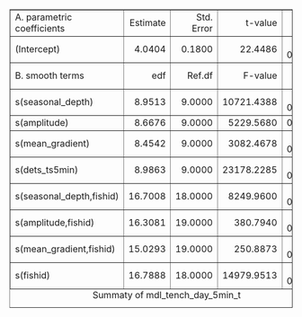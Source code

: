 <table border=1>
<caption align="bottom"> Summaty of mdl_tench_day_5min_t </caption>
  <tr> <td> A. parametric coefficients </td> <td align="right"> Estimate </td> <td align="right"> Std. Error </td> <td align="right"> t-value </td> <td align="right"> p-value </td> </tr>
  <tr> <td> (Intercept) </td> <td align="right"> 4.0404 </td> <td align="right"> 0.1800 </td> <td align="right"> 22.4486 </td> <td align="right"> &lt; 0.0001 </td> </tr>
   <tr> <td> B. smooth terms </td> <td align="right"> edf </td> <td align="right"> Ref.df </td> <td align="right"> F-value </td> <td align="right"> p-value </td> </tr>
  <tr> <td> s(seasonal_depth) </td> <td align="right"> 8.9513 </td> <td align="right"> 9.0000 </td> <td align="right"> 10721.4388 </td> <td align="right"> &lt; 0.0001 </td> </tr>
  <tr> <td> s(amplitude) </td> <td align="right"> 8.6676 </td> <td align="right"> 9.0000 </td> <td align="right"> 5229.5680 </td> <td align="right"> 0.0138 </td> </tr>
  <tr> <td> s(mean_gradient) </td> <td align="right"> 8.4542 </td> <td align="right"> 9.0000 </td> <td align="right"> 3082.4678 </td> <td align="right"> &lt; 0.0001 </td> </tr>
  <tr> <td> s(dets_ts5min) </td> <td align="right"> 8.9863 </td> <td align="right"> 9.0000 </td> <td align="right"> 23178.2285 </td> <td align="right"> &lt; 0.0001 </td> </tr>
  <tr> <td> s(seasonal_depth,fishid) </td> <td align="right"> 16.7008 </td> <td align="right"> 18.0000 </td> <td align="right"> 8249.9600 </td> <td align="right"> &lt; 0.0001 </td> </tr>
  <tr> <td> s(amplitude,fishid) </td> <td align="right"> 16.3081 </td> <td align="right"> 19.0000 </td> <td align="right"> 380.7940 </td> <td align="right"> &lt; 0.0001 </td> </tr>
  <tr> <td> s(mean_gradient,fishid) </td> <td align="right"> 15.0293 </td> <td align="right"> 19.0000 </td> <td align="right"> 250.8873 </td> <td align="right"> &lt; 0.0001 </td> </tr>
  <tr> <td> s(fishid) </td> <td align="right"> 16.7888 </td> <td align="right"> 18.0000 </td> <td align="right"> 14979.9513 </td> <td align="right"> &lt; 0.0001 </td> </tr>
   <a name=tab.gam></a>
</table>
